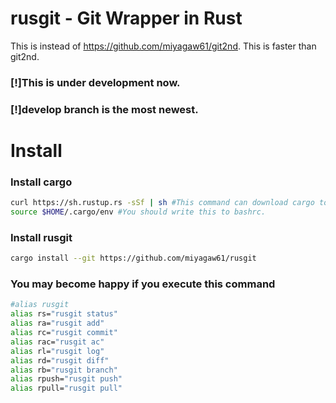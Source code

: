 # rusgit - Git Wrapper in Rust

This is instead of https://github.com/miyagaw61/git2nd.
This is faster than git2nd.

### [!]This is under development now.
### [!]develop branch is the most newest.

# Install

### Install cargo

```Bash
curl https://sh.rustup.rs -sSf | sh #This command can download cargo to $HOME/.cargo
source $HOME/.cargo/env #You should write this to bashrc.
```

### Install rusgit


```Bash
cargo install --git https://github.com/miyagaw61/rusgit
```

### You may become happy if you execute this command


```Bash
#alias rusgit
alias rs="rusgit status"
alias ra="rusgit add"
alias rc="rusgit commit"
alias rac="rusgit ac"
alias rl="rusgit log"
alias rd="rusgit diff"
alias rb="rusgit branch"
alias rpush="rusgit push"
alias rpull="rusgit pull"
```
